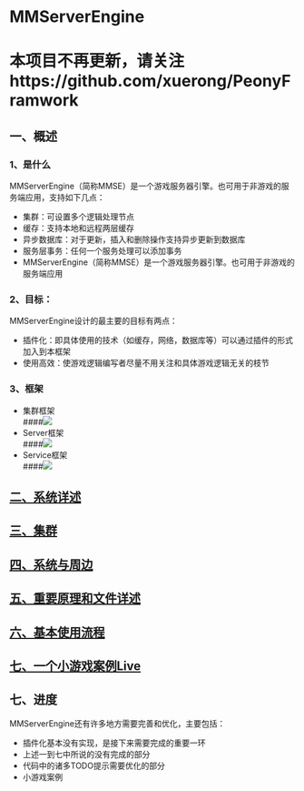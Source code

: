 MMServerEngine
======================================================================================================
本项目不再更新，请关注https://github.com/xuerong/PeonyFramwork
=======
## 一、概述 
### 1、是什么 
MMServerEngine（简称MMSE）是一个游戏服务器引擎。也可用于非游戏的服务端应用，支持如下几点：
* 集群：可设置多个逻辑处理节点
* 缓存：支持本地和远程两层缓存
* 异步数据库：对于更新，插入和删除操作支持异步更新到数据库
* 服务层事务：任何一个服务处理可以添加事务
* MMServerEngine（简称MMSE）是一个游戏服务器引擎。也可用于非游戏的服务端应用
 
### 2、目标： 
MMServerEngine设计的最主要的目标有两点：
* 插件化：即具体使用的技术（如缓存，网络，数据库等）可以通过插件的形式加入到本框架
* 使用高效：使游戏逻辑编写者尽量不用关注和具体游戏逻辑无关的枝节

### 3、框架  
* 集群框架  
####![](https://github.com/wangxianglong3/MMServerEngine/tree/master/resource/sys.png)  
* Server框架  
####![](https://github.com/wangxianglong3/MMServerEngine/tree/master/resource/server.png)  
* Service框架  
####![](https://github.com/wangxianglong3/MMServerEngine/tree/master/resource/service.png)  

## [二、系统详述](https://github.com/wangxianglong3/MMServerEngine/tree/master/resource/sysDetail.md) 
## [三、集群](https://github.com/wangxianglong3/MMServerEngine/tree/master/resource/cluster.md) 
## [四、系统与周边](https://github.com/wangxianglong3/MMServerEngine/tree/master/resource/around.md) 
## [五、重要原理和文件详述](https://github.com/wangxianglong3/MMServerEngine/tree/master/resource/mainTheory.md) 
## [六、基本使用流程](https://github.com/wangxianglong3/MMServerEngine/tree/master/resource/baseUse.md) 
## [七、一个小游戏案例Live](https://github.com/wangxianglong3/MMServerEngine/tree/master/resource/live.md) 

## 七、进度 
MMServerEngine还有许多地方需要完善和优化，主要包括：
* 插件化基本没有实现，是接下来需要完成的重要一环
* 上述一到七中所说的没有完成的部分
* 代码中的诸多TODO提示需要优化的部分
* 小游戏案例
